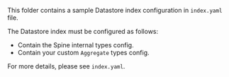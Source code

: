 This folder contains a sample Datastore index configuration in `index.yaml` file.

The Datastore index must be configured as follows:
 - Contain the Spine internal types config.
 - Contain your custom `Aggregate` types config.
 
For more details, please see `index.yaml`.
